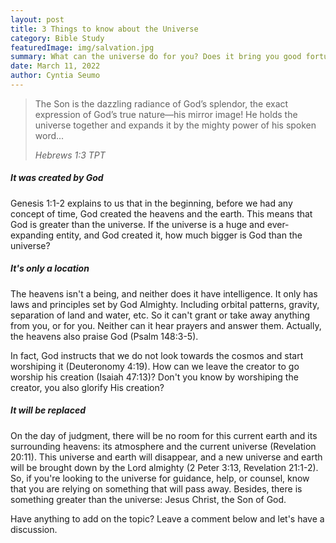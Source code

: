 ```yaml
---
layout: post
title: 3 Things to know about the Universe
category: Bible Study
featuredImage: img/salvation.jpg
summary: What can the universe do for you? Does it bring you good fortune, or get back at people on your behalf? Read on and find out what power the universe has.
date: March 11, 2022
author: Cyntia Seumo
---
```


<blockquote>
<p>The Son is the dazzling radiance of God’s splendor, the exact expression of God’s true nature—his mirror image! He holds the universe together and expands it by the mighty power of his spoken word...</p>
<cite>Hebrews 1:3 TPT</cite>
</blockquote>

<h5>It was created by God</h5>
<p><a>Genesis 1:1-2</a> explains to us that in the beginning, before we had any concept of time, God created the heavens and the earth. This means that God is greater than the universe. If the universe is a huge and ever-expanding entity, and God created it, how much bigger is God than the universe? </p>

<h5>It's only a location</h5>
<p>The heavens isn't a being, and neither does it have intelligence. It only has laws and principles set by God Almighty. Including orbital patterns, gravity, separation of land and water, etc. So it can't grant or take away anything from you, or for you. Neither can it hear prayers and answer them. Actually, the heavens also praise God (<a>Psalm 148:3-5</a>).</p>

<p>In fact, God instructs that we do not look towards the cosmos and start worshiping it (<a>Deuteronomy 4:19</a>). How can we leave the creator to go worship his creation (<a>Isaiah 47:13</a>)? Don't you know by worshiping the creator, you also glorify His creation?</p>

<h5>It will be replaced</h5>
<p>On the day of judgment, there will be no room for this current earth and its surrounding heavens: its atmosphere and the current universe (<a>Revelation 20:11</a>). This universe and earth will disappear, and a new universe and earth will be brought down by the Lord almighty (<a>2 Peter 3:13</a>, <a>Revelation 21:1-2</a>). So, if you're looking to the universe for guidance, help, or counsel, know that you are relying on something that will pass away. Besides, there is something greater than the universe: Jesus Christ, the Son of God.</p>

<p>Have anything to add on the topic? Leave a comment below and let's have a discussion. </p>
